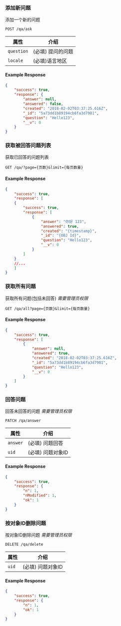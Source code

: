### 添加新问题

添加一个新的问题

```endpoint
POST /qa/ask
```

属性 | 介绍
---|---
`question` | (必填) 提问的问题
`locale`| (必填)语言地区



#### Example Response
```json
{
    "success": true,
    "response": {
        "answer": null,
        "answered": false,
        "created": "2018-02-02T03:37:25.616Z",
        "_id": "5a73dd1b89194cb6fa3d7981",
        "question": "Hello123",
        "__v": 0
    }
}
```

### 获取被回答问题列表

获取已回答的问题列表

```endpoint
GET /qa/?page={页数}&limit={每页数量}
```

#### Example Response

```json
{
    "success": true,
    "response": [
    {
        "success": true,
        "response": [
            {
                "answer": "你好 123",
                "answered": true,
                "created": "{timestamp}",
                "_id": "{OBJ Id}",
                "question": "Hello123",
                "__v": 0
            }
        ]
    }
    //...
    ]
}
```

### 获取所有问题

获取所有问题(包括未回答) *需要管理员权限*

```endpoint
GET /qa/all?page={页数}&limit={每页数量}
```

#### Example Response

```json
{
    "success": true,
    "response": [
        {
            "answer": null,
            "answered": true,
            "created": "2018-02-02T03:37:25.616Z",
            "_id": "5a73dd1b89194cb6fa3d7981",
            "question": "Hello123",
            "__v": 0
        }
    ]
}
```

### 回答问题

回答未回答的问题 *需要管理员权限*

```endpoint
PATCH /qa/answer
```

属性 | 介绍
---|---
`answer` | (必填) 问题回答
`uid` | (必填) 问题对象ID

#### Example Response

```json
{
    "success": true,
    "response": {
        "n": 1,
        "nModified": 1,
        "ok": 1
    }
}
```

### 按对象ID删除问题

按对象ID删除问题 *需要管理员权限*

```endpoint
DELETE /qa/delete
```

属性 | 介绍
---|---
`uid` | (必填) 问题对象ID

#### Example Response

```json
{
    "success": true,
    "response": {
        "n": 1,
        "ok": 1
    }
}
```

